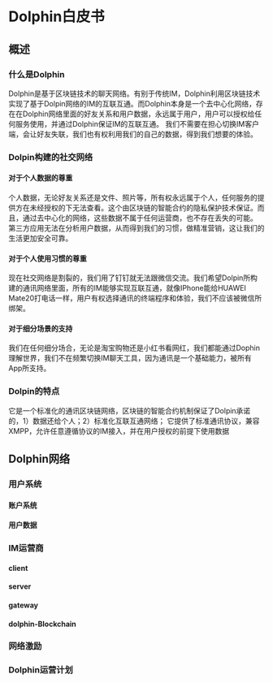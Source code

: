 # Dolphin白皮书
## 概述
### 什么是Dolphin
Dolphin是基于区块链技术的聊天网络。有别于传统IM，Dolphin利用区块链技术实现了基于Dolpin网络的IM的互联互通。而Dolphin本身是一个去中心化网络，存在在Dolphin网络里面的好友关系和用户数据，永远属于用户，用户可以授权给任何服务使用，并通过Dolphin保证IM的互联互通。
我们不需要在担心切换IM客户端，会让好友失联，我们也有权利用我们的自己的数据，得到我们想要的体验。

### Dolpin构建的社交网络
#### 对于个人数据的尊重
个人数据，无论好友关系还是文件、照片等，所有权永远属于个人，任何服务的提供方在未经授权的下无法查看。这个由区块链的智能合约的隐私保护技术保证。而且，通过去中心化的网络，这些数据不属于任何运营商，也不存在丢失的可能。
第三方应用无法在分析用户数据，从而得到我们的习惯，做精准营销，这让我们的生活更加安全可靠。
#### 对于个人使用习惯的尊重
现在社交网络是割裂的，我们用了钉钉就无法跟微信交流。我们希望Dolpin所构建的通讯网络里面，所有的IM能够实现互联互通，就像IPhone能给HUAWEI Mate20打电话一样，用户有权选择通讯的终端程序和体验，我们不应该被微信所绑架。
#### 对于细分场景的支持
我们在任何细分场合，无论是淘宝购物还是小红书看网红，我们都能通过Dophin理解世界，我们不在频繁切换IM聊天工具，因为通讯是一个基础能力，被所有App所支持。

### Dolpin的特点
它是一个标准化的通讯区块链网络，区块链的智能合约机制保证了Dolpin承诺的，1）数据还给个人；2）标准化互联互通网络；
它提供了标准通讯协议，兼容XMPP，允许任意遵循协议的IM接入，并在用户授权的前提下使用数据

## Dolphin网络
### 用户系统
#### 账户系统
#### 用户数据
### IM运营商
#### client
#### server
#### gateway
#### dolphin-Blockchain
### 网络激励

### Dolphin运营计划
